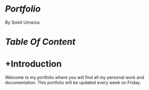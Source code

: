 # _Portfolio_

By Soleil Umwiza

# _Table Of Content_


# +Introduction 


Welcome to my portfolio where you will find all my personal work and documentation. This portfolio will be updated every week on Friday.
